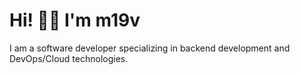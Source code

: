 # Hi! 👋🏼 I'm m19v

I am a software developer specializing in backend development and DevOps/Cloud technologies.
